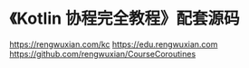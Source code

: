 # 《Kotlin 协程完全教程》配套源码

https://rengwuxian.com/kc
https://edu.rengwuxian.com
https://github.com/rengwuxian/CourseCoroutines
